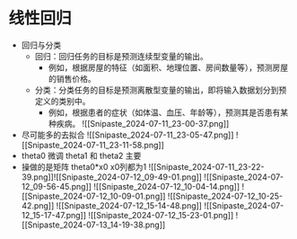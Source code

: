 # 线性回归
- 回归与分类
	- 回归：回归任务的目标是预测连续型变量的输出。
		- 例如，根据房屋的特征（如面积、地理位置、房间数量等），预测房屋的销售价格。
	- 分类：分类任务的目标是预测离散型变量的输出，即将输入数据划分到预定义的类别中。
		- 例如，根据患者的症状（如体温、血压、年龄等），预测其是否患有某种疾病。
![[Snipaste_2024-07-11_23-00-37.png]]
- 尽可能多的去拟合
![[Snipaste_2024-07-11_23-05-47.png]]
![[Snipaste_2024-07-11_23-11-58.png]]
- theta0 微调     theta1 和 theta2 主要
- 操做的是矩阵 theta0*x0   x0列都为1
![[Snipaste_2024-07-11_23-22-39.png]]![[Snipaste_2024-07-12_09-49-01.png]]
![[Snipaste_2024-07-12_09-56-45.png]]
![[Snipaste_2024-07-12_10-04-14.png]]
![[Snipaste_2024-07-12_10-09-01.png]]
![[Snipaste_2024-07-12_10-25-42.png]]
![[Snipaste_2024-07-12_15-14-48.png]]
![[Snipaste_2024-07-12_15-17-47.png]]
![[Snipaste_2024-07-12_15-23-01.png]]
![[Snipaste_2024-07-13_14-19-38.png]]










